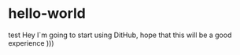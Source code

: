 # hello-world
test
Hey I`m going to start using DitHub, hope that this will be a good experience 
)))
